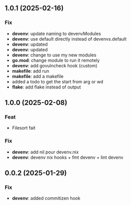 ## 1.0.1 (2025-02-16)

### Fix

- **devenv**: update naming to devenvModules
- **devenv**: use default directly instead of devenvs.default
- **devenv**: updated
- **devenv**: updated
- **devenv**: change to use my new modules
- **go.mod**: change module to run it remotely
- **devenv**: add govulncheck hook (custom)
- **makefile**: add run
- **makefile**: add a makefile
- added a todo to get the start from arg or wd
- **flake**: add flake instead of output

## 1.0.0 (2025-02-08)

### Feat

- Filesort fait

### Fix

- **devenv**: add nil pour devenv.nix
- **devenv**: devenv nix hooks + fmt devenv + lint devenv

## 0.0.2 (2025-01-29)

### Fix

- **devenv**: added commitizen hook

